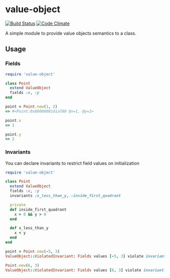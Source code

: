 value-object
============
[![Build Status](https://travis-ci.org/noflopsquad/valueobjects.svg?branch=master)](https://travis-ci.org/noflopsquad/valueobjects)
[![Code Climate](https://codeclimate.com/github/noflopsquad/valueobjects/badges/gpa.svg)](https://codeclimate.com/github/noflopsquad/valueobjects)

A simple module to provide value objects semantics to a class.


## Usage

### Fields

```ruby
require 'value-object'

class Point
  extend ValueObject
  fields :x, :y
end

point = Point.new(1, 2)
=> #<Point:0x00000001d1a780 @x=1, @y=2>

point.x
=> 1

point.y
=> 2

```

### Invariants

You can declare invariants to restrict field values on initialization

```ruby
require 'value-object'

class Point
  extend ValueObject
  fields :x, :y
  invariants :x_less_than_y, :inside_first_quadrant

  private
  def inside_first_quadrant
    x > 0 && y > 0
  end

  def x_less_than_y
    x < y
  end
end

point = Point.new(-5, 3)
ValueObject::ViolatedInvariant: Fields values [-5, 3] violate invariant: inside_first_cuadrant

Point.new(6, 3)
ValueObject::ViolatedInvariant: Fields values [6, 3] violate invariant: x_less_than_y

```
